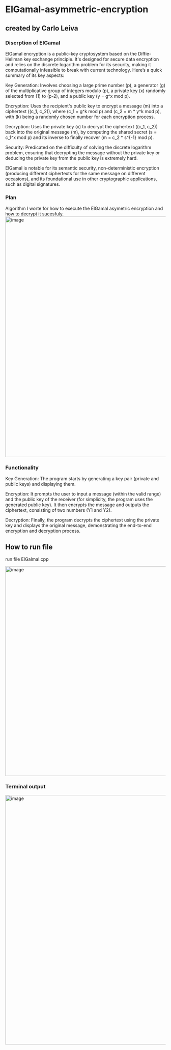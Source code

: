 # ElGamal-asymmetric-encryption
## created by Carlo Leiva

### Discrption of ElGamal

ElGamal encryption is a public-key cryptosystem based on the Diffie-Hellman key exchange principle. It's designed for secure data encryption and relies on the discrete logarithm problem for its security, making it computationally infeasible to break with current technology. Here’s a quick summary of its key aspects:

Key Generation: Involves choosing a large prime number \(p\), a generator \(g\) of the multiplicative group of integers modulo \(p\), a private key \(x\) randomly selected from \(1\) to \(p-2\), and a public key \(y = g^x mod p\).

Encryption: Uses the recipient's public key to encrypt a message \(m\) into a ciphertext \((c_1, c_2)\), where \(c_1 = g^k mod p\) and \(c_2 = m * y^k mod p\), with \(k\) being a randomly chosen number for each encryption process.

Decryption: Uses the private key \(x\) to decrypt the ciphertext \((c_1, c_2)\) back into the original message \(m\), by computing the shared secret \(s = c_1^x mod p\) and its inverse to finally recover \(m = c_2 * s^{-1} mod p\).

Security: Predicated on the difficulty of solving the discrete logarithm problem, ensuring that decrypting the message without the private key or deducing the private key from the public key is extremely hard.

ElGamal is notable for its semantic security, non-deterministic encryption (producing different ciphertexts for the same message on different occasions), and its foundational use in other cryptographic applications, such as digital signatures.


### Plan
Algorithm I worte for how to execute the ElGamal asymetric encryption and how to decrypt it sucesfuly. 
<img width="756" alt="image" src="https://github.com/Vidacelinda/ElGamal-asymmetric-encryption/assets/87499194/2b118fde-72da-4fa3-8798-9c27a39f9e78">

### Functionality 

Key Generation: The program starts by generating a key pair (private and public keys) and displaying them.

Encryption: It prompts the user to input a message (within the valid range) and the public key of the receiver (for simplicity, the program uses the generated public key). It then encrypts the message and outputs the ciphertext, consisting of two numbers (Y1 and Y2).

Decryption: Finally, the program decrypts the ciphertext using the private key and displays the original message, demonstrating the end-to-end encryption and decryption process.

## How to run file

run file ElGalmal.cpp 

<img width="659" alt="image" src="https://github.com/Vidacelinda/ElGamal-asymmetric-encryption/assets/87499194/bb9d78b0-6353-4464-bcaa-0f4dd8ffc2b0">


### Terminal output 

<img width="784" alt="image" src="https://github.com/Vidacelinda/ElGamal-asymmetric-encryption/assets/87499194/deec8149-2d38-47c0-a9b8-86b04b87ab86">
